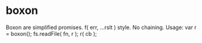 boxon
=====

Boxon are simplified promises. f( err, ...rslt ) style. No chaining. Usage: var r = boxon(); fs.readFile( fn, r ); r( cb );
